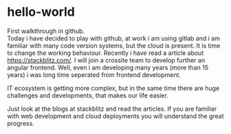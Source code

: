 # hello-world

First walkthrough in github.  
Today i have decided to play with github, at work i am using gitlab and i am familiar with many code version systems, but the cloud is present. It is time to change the working behaviour. Recently i have read a article about https://stackblitz.com/. I will join a crossite team to develop further an angular frontend. Well, even i am developing many years (more than 15 years) i was long time seperated from frontend development. 

IT ecosystem is getting more complex, but in the same time there are huge challenges and developments, that makes our life easier.

Just look at the blogs at stackblitz and read the articles. If you are familiar with web development and cloud deployments you will understand the great progress.

